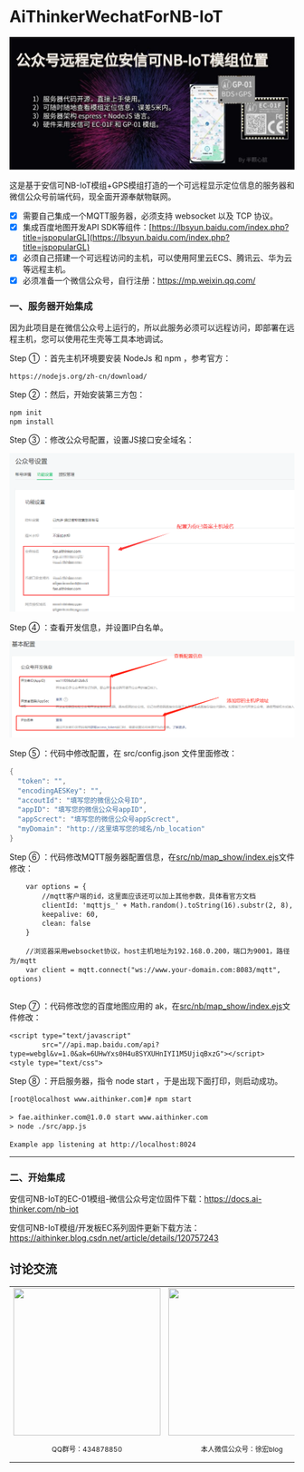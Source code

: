 # AiThinkerWechatForNB-IoT

<p align="center">
  <img src="png/main.jpg" alt="Banner" />
</p>


这是基于安信可NB-IoT模组+GPS模组打造的一个可远程显示定位信息的服务器和微信公众号前端代码，现全面开源奉献物联网。

- [x] 需要自己集成一个MQTT服务器，必须支持 websocket 以及 TCP 协议。
- [x] 集成百度地图开发API SDK等组件：[https://lbsyun.baidu.com/index.php?title=jspopularGL](https://lbsyun.baidu.com/index.php?title=jspopularGL)
- [x] 必须自己搭建一个可远程访问的主机，可以使用阿里云ECS、腾讯云、华为云等远程主机。
- [x] 必须准备一个微信公众号，自行注册：https://mp.weixin.qq.com/

### 一、服务器开始集成

因为此项目是在微信公众号上运行的，所以此服务必须可以远程访问，即部署在远程主机，您可以使用花生壳等工具本地调试。

Step ① ：首先主机环境要安装 NodeJs 和 npm ，参考官方：

```
https://nodejs.org/zh-cn/download/
```

Step ② ：然后，开始安装第三方包：

```
npm init 
npm install
```

Step ③ ：修改公众号配置，设置JS接口安全域名：

![domain_config_01](png/domain_config_01.png)

Step ④ ：查看开发信息，并设置IP白名单。

![domain_config_01](png/domain_config_02.png)

Step ⑤ ：代码中修改配置，在 src/config.json 文件里面修改：

```C
{
  "token": "",
  "encodingAESKey": "",
  "accoutId": "填写您的微信公众号ID",
  "appID": "填写您的微信公众号appID",
  "appScrect": "填写您的微信公众号appScrect",
  "myDomain": "http://这里填写您的域名/nb_location"
}
```

Step ⑥ ：代码修改MQTT服务器配置信息，在[src/nb/map_show/index.ejs](https://github.com/xuhongv/AiThinkerWechatForNB-IoT/blob/main/src/nb/map_show/index.ejs#L183)文件修改：

```
    var options = {
        //mqtt客户端的id，这里面应该还可以加上其他参数，具体看官方文档
        clientId: 'mqttjs_' + Math.random().toString(16).substr(2, 8),
        keepalive: 60,
        clean: false
    }
    
    //浏览器采用websocket协议，host主机地址为192.168.0.200，端口为9001，路径为/mqtt
    var client = mqtt.connect("ws://www.your-domain.com:8083/mqtt", options) 
    
```

Step ⑦ ：代码修改您的百度地图应用的 ak，在[src/nb/map_show/index.ejs](https://github.com/xuhongv/AiThinkerWechatForNB-IoT/blob/main/src/nb/map_show/index.ejs#L16)文件修改：

```
<script type="text/javascript"
        src="//api.map.baidu.com/api?type=webgl&v=1.0&ak=6UHwYxs0H4u8SYXUHnIYI1M5UjiqBxzG"></script>
<style type="text/css">
```

Step ⑧ ：开启服务器，指令 node start ，于是出现下面打印，则启动成功。

```
[root@localhost www.aithinker.com]# npm start

> fae.aithinker.com@1.0.0 start www.aithinker.com
> node ./src/app.js

Example app listening at http://localhost:8024
```

--------------------------------------

### 二、开始集成

安信可NB-IoT的EC-01模组-微信公众号定位固件下载：https://docs.ai-thinker.com/nb-iot

安信可NB-IoT模组/开发板EC系列固件更新下载方法：https://aithinker.blog.csdn.net/article/details/120757243

## 讨论交流
<table>
  <tbody>
    <tr >
      <td align="center" valign="middle" style="border-style:none">
       <img class="QR-img" height="260" width="260" src="https://aithinker-static.oss-cn-shenzhen.aliyuncs.com/bbs/important/qq_group.png">
        <p style="font-size:12px;">QQ群号：434878850</p>
      </td>
      <td align="center" valign="middle" style="border-style:none">
        <img class="QR-img" height="260" width="260" src="https://aithinker-static.oss-cn-shenzhen.aliyuncs.com/bbs/important/wechat_account.jpg">
        <p style="font-size:12px;">本人微信公众号：徐宏blog</p>
      </td>
      <td align="center" valign="middle" style="border-style:none">
        <img class="QR-img" height="260" width="260" src="https://aithinker-static.oss-cn-shenzhen.aliyuncs.com/bbs/important/wechat_me.jpg">
        <p style="font-size:12px;">私人工作微信，添加标明来意</p>
      </td>
    </tr>
  </tbody>
</table>

